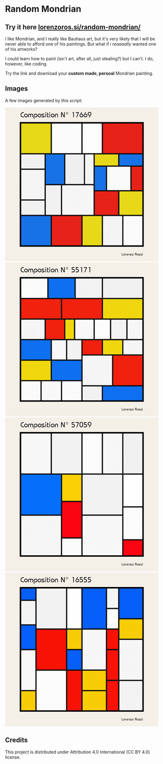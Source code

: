 # Random Mondrian

## Try it here [lorenzoros.si/random-mondrian/](https://lorenzoros.si/random-mondrian/)

I like Mondrian, and I really like Bauhaus art, but it's very likely that I will be never able to afford one of his paintings. But what if i *reaaaally* wanted one of his artworks?

I could learn how to paint (isn't art, after all, just stealing?) but I can't. I do, however, like coding.

Try the link and download your **custom made, persoal** Mondrian painting.

## Images

A few images generated by this script:

![image-1](output/Mondrian-17669.png)
![image-2](output/Mondrian-55171.png)
![image-3](output/Mondrian-57059.png)
![image-4](output/Mondrian-16555.png)

## Credits

This project is distributed under Attribution 4.0 International (CC BY 4.0) license.
